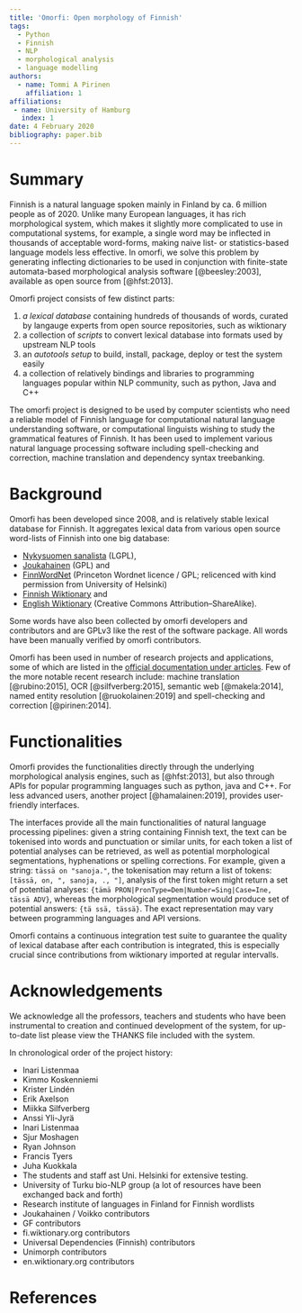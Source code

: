 ```yaml
---
title: 'Omorfi: Open morphology of Finnish'
tags:
  - Python
  - Finnish
  - NLP
  - morphological analysis
  - language modelling
authors:
  - name: Tommi A Pirinen
    affiliation: 1
affiliations:
 - name: University of Hamburg
   index: 1
date: 4 February 2020
bibliography: paper.bib
---
```


# Summary

Finnish is a natural language spoken mainly in Finland by ca. 6 million people
as of 2020. Unlike many European languages, it has rich morphological system,
which makes it slightly more complicated to use in computational systems, for
example, a single word may be inflected in thousands of acceptable word-forms,
making naive list- or statistics-based language models less effective. In
omorfi, we solve this problem by generating inflecting dictionaries to be used
in conjunction with finite-state automata-based morphological analysis software
[@beesley:2003], available as open source from [@hfst:2013].

Omorfi project consists of few distinct parts:

1. _a lexical database_ containing hundreds of thousands of words, curated by
   langauge experts from open source repositories, such as wiktionary
2. a collection of _scripts_ to convert lexical database into formats used by
   upstream NLP tools
3. an _autotools setup_ to build, install, package, deploy or test the system
   easily
4. a collection of relatively bindings and libraries to programming languages
   popular within NLP community, such as python, Java and C++

The omorfi project is designed to be used by computer scientists who need a
reliable model of Finnish language for computational natural language
understanding software, or computational linguists wishing to study the
grammatical features of Finnish. It has been used to implement various natural
language processing software including spell-checking and correction, machine
translation and dependency syntax treebanking.

# Background

Omorfi has been developed since 2008, and is relatively stable lexical database
for Finnish. It aggregates lexical data from various open source word-lists of
Finnish into one big database:

* [Nykysuomen sanalista](//kaino.kotus.fi) (LGPL),
* [Joukahainen](//joukahainen.lokalisointi.org) (GPL) and
* [FinnWordNet](//www.ling.helsinki.fi/research/finnwordnet) (Princeton
  Wordnet licence / GPL; relicenced with kind permission from University of
  Helsinki)
* [Finnish Wiktionary](//fi.wiktionary.org) and
* [English
   Wiktionary](//en.wiktionary.org) (Creative Commons Attribution–ShareAlike).

Some words have also been collected by omorfi developers and contributors and
are GPLv3 like the rest of the software package. All words have been manually
verified by omorfi contributors.

Omorfi has been used in number of research projects and applications, some of
which are listed in the [official documentation under
articles](//flammie.github.io/omorfi/articles.html). Few of the more
notable recent research include: machine translation [@rubino:2015],
OCR [@silfverberg:2015], semantic web [@makela:2014], named
entity resolution [@ruokolainen:2019] and spell-checking and correction
[@pirinen:2014].

# Functionalities

Omorfi provides the functionalities directly through the underlying
morphological analysis engines, such as [@hfst:2013], but also through APIs for
popular programming languages such as python, java and C++. For less advanced
users, another project [@hamalainen:2019], provides user-friendly interfaces.

The interfaces provide all the main functionalities of natural language
processing pipelines: given a string containing Finnish text, the text can be
tokenised into words and punctuation or similar units, for each token a list of
potential analyses can be retrieved, as well as potential morphological
segmentations, hyphenations or spelling corrections. For example, given a
string: ``tässä on "sanoja."``, the tokenisation may return a list of tokens:
``[tässä, on, ", sanoja, ., "]``, analysis of the first token might return a set
of potential analyses: ``{tämä PRON|PronType=Dem|Number=Sing|Case=Ine, tässä
ADV}``, whereas the morphological segmentation would produce set of
potential answers: ``{tä ssä, tässä}``. The exact representation may vary
between programming languages and API versions.

Omorfi contains a continuous integration test suite to guarantee the quality of
lexical database after each contribution is integrated, this is especially
crucial since contributions from wiktionary imported at regular intervalls.

# Acknowledgements

We acknowledge all the professors, teachers and students who have been
instrumental to creation and continued development of the system, for up-to-date
list please view the THANKS file included with the system.

In chronological order of the project history:

- Inari Listenmaa
- Kimmo Koskenniemi
- Krister Lindén
- Erik Axelson
- Miikka Silfverberg
- Anssi Yli-Jyrä
- Inari Listenmaa
- Sjur Moshagen
- Ryan Johnson
- Francis Tyers
- Juha Kuokkala
- The students and staff ast Uni. Helsinki for extensive testing.
- University of Turku bio-NLP group (a lot of resources have been exchanged
  back and forth)
- Research institute of languages in Finland for Finnish wordlists
- Joukahainen / Voikko contributors
- GF contributors
- fi.wiktionary.org contributors
- Universal Dependencies (Finnish) contributors
- Unimorph contributors
- en.wiktionary.org contributors


# References
